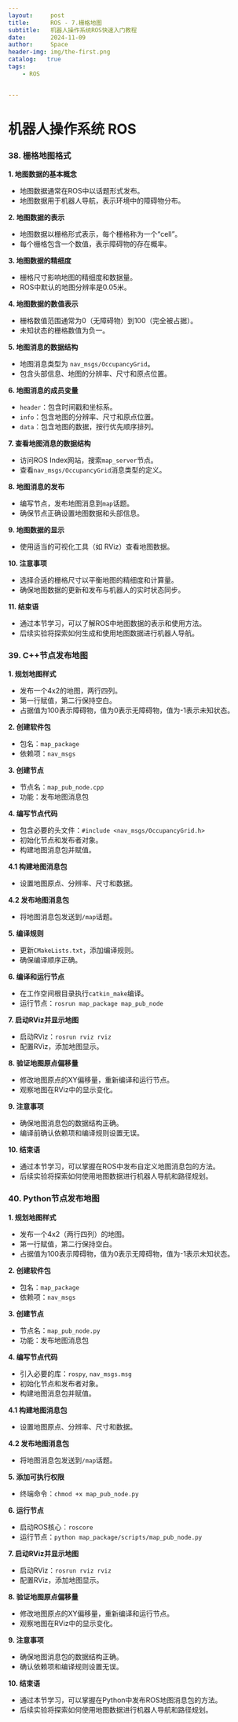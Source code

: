 ```yaml
---
layout:     post
title:      ROS - 7.栅格地图
subtitle:   机器人操作系统ROS快速入门教程
date:       2024-11-09
author:     Space
header-img: img/the-first.png
catalog:   true
tags:
    - ROS


---
```




# 机器人操作系统 ROS 

### 38. 栅格地图格式

**1. 地图数据的基本概念**

- 地图数据通常在ROS中以话题形式发布。
- 地图数据用于机器人导航，表示环境中的障碍物分布。

**2. 地图数据的表示**

- 地图数据以栅格形式表示，每个栅格称为一个“cell”。
- 每个栅格包含一个数值，表示障碍物的存在概率。

**3. 地图数据的精细度**

- 栅格尺寸影响地图的精细度和数据量。
- ROS中默认的地图分辨率是0.05米。

**4. 地图数据的数值表示**

- 栅格数值范围通常为0（无障碍物）到100（完全被占据）。
- 未知状态的栅格数值为负一。

**5. 地图消息的数据结构**

- 地图消息类型为 `nav_msgs/OccupancyGrid`。
- 包含头部信息、地图的分辨率、尺寸和原点位置。

**6. 地图消息的成员变量**

- `header`：包含时间戳和坐标系。
- `info`：包含地图的分辨率、尺寸和原点位置。
- `data`：包含地图的数据，按行优先顺序排列。

**7. 查看地图消息的数据结构**

- 访问ROS Index网站，搜索`map_server`节点。
- 查看`nav_msgs/OccupancyGrid`消息类型的定义。

**8. 地图消息的发布**

- 编写节点，发布地图消息到`map`话题。
- 确保节点正确设置地图数据和头部信息。

**9. 地图数据的显示**

- 使用适当的可视化工具（如 RViz）查看地图数据。

**10. 注意事项**

- 选择合适的栅格尺寸以平衡地图的精细度和计算量。
- 确保地图数据的更新和发布与机器人的实时状态同步。

**11. 结束语**

- 通过本节学习，可以了解ROS中地图数据的表示和使用方法。
- 后续实验将探索如何生成和使用地图数据进行机器人导航。



### 39. C++节点发布地图

**1. 规划地图样式**

- 发布一个4x2的地图，两行四列。
- 第一行赋值，第二行保持空白。
- 占据值为100表示障碍物，值为0表示无障碍物，值为-1表示未知状态。

**2. 创建软件包**

- 包名：`map_package`
- 依赖项：`nav_msgs`

**3. 创建节点**

- 节点名：`map_pub_node.cpp`
- 功能：发布地图消息包

**4. 编写节点代码**

- 包含必要的头文件：`#include <nav_msgs/OccupancyGrid.h>`
- 初始化节点和发布者对象。
- 构建地图消息包并赋值。

**4.1 构建地图消息包**

- 设置地图原点、分辨率、尺寸和数据。

**4.2 发布地图消息包**

- 将地图消息包发送到`/map`话题。

**5. 编译规则**

- 更新`CMakeLists.txt`，添加编译规则。
- 确保编译顺序正确。

**6. 编译和运行节点**

- 在工作空间根目录执行`catkin_make`编译。
- 运行节点：`rosrun map_package map_pub_node`

**7. 启动RViz并显示地图**

- 启动RViz：`rosrun rviz rviz`
- 配置RViz，添加地图显示。

**8. 验证地图原点偏移量**

- 修改地图原点的XY偏移量，重新编译和运行节点。
- 观察地图在RViz中的显示变化。

**9. 注意事项**

- 确保地图消息包的数据结构正确。
- 编译前确认依赖项和编译规则设置无误。

**10. 结束语**

- 通过本节学习，可以掌握在ROS中发布自定义地图消息包的方法。
- 后续实验将探索如何使用地图数据进行机器人导航和路径规划。



### 40. Python节点发布地图

**1. 规划地图样式**

- 发布一个4x2（两行四列）的地图。
- 第一行赋值，第二行保持空白。
- 占据值为100表示障碍物，值为0表示无障碍物，值为-1表示未知状态。

**2. 创建软件包**

- 包名：`map_package`
- 依赖项：`nav_msgs`

**3. 创建节点**

- 节点名：`map_pub_node.py`
- 功能：发布地图消息包

**4. 编写节点代码**

- 引入必要的库：`rospy`, `nav_msgs.msg`
- 初始化节点和发布者对象。
- 构建地图消息包并赋值。

**4.1 构建地图消息包**

- 设置地图原点、分辨率、尺寸和数据。

**4.2 发布地图消息包**

- 将地图消息包发送到`/map`话题。

**5. 添加可执行权限**

- 终端命令：`chmod +x map_pub_node.py`

**6. 运行节点**

- 启动ROS核心：`roscore`
- 运行节点：`python map_package/scripts/map_pub_node.py`

**7. 启动RViz并显示地图**

- 启动RViz：`rosrun rviz rviz`
- 配置RViz，添加地图显示。

**8. 验证地图原点偏移量**

- 修改地图原点的XY偏移量，重新编译和运行节点。
- 观察地图在RViz中的显示变化。

**9. 注意事项**

- 确保地图消息包的数据结构正确。
- 确认依赖项和编译规则设置无误。

**10. 结束语**

- 通过本节学习，可以掌握在Python中发布ROS地图消息包的方法。
- 后续实验将探索如何使用地图数据进行机器人导航和路径规划。
